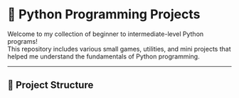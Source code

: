 # 🐍 Python Programming Projects

Welcome to my collection of beginner to intermediate-level Python programs!  
This repository includes various small games, utilities, and mini projects that helped me understand the fundamentals of Python programming.

---

## 📂 Project Structure

